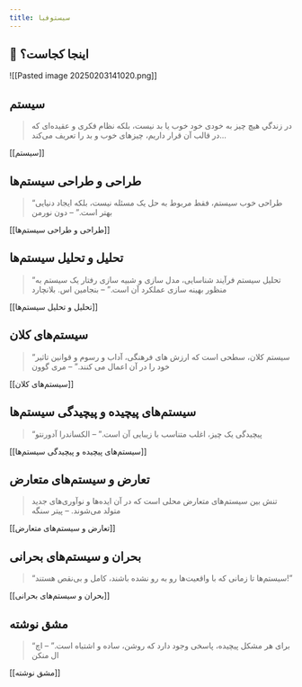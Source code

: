 ```yaml
---
title: سیستوفیا
---
```


## 📖 اینجا کجاست؟

![[Pasted image 20250203141020.png]]


## سیستم
> در زندگي هيچ چيز به خودی خود خوب يا بد نيست، بلكه نظام فكری و عقيده‌ای كه در قالب آن قرار داريم، چيزهای خوب و بد را تعريف مى‌كند…

[[سیستم]]
## طراحی و طراحی سیستم‌ها

> “طراحی خوب سیستم، فقط مربوط به حل یک مسئله نیست، بلکه ایجاد دنیایی بهتر است.” – دون نورمن

[[طراحی و طراحی سیستم‌ها]]

## تحلیل و تحلیل سیستم‌ها
> “تحلیل سیستم فرآیند شناسایی، مدل سازی و شبیه سازی رفتار یک سیستم به منظور بهینه سازی عملکرد آن است.” – بنجامین اس. بلانچارد

[[تحلیل و تحلیل سیستم‌ها]]

## سیستم‌های کلان
>  “سیستم کلان، سطحی است که ارزش های فرهنگی، آداب و رسوم و قوانین تاثیر خود را در آن اعمال می کنند.” – مری گوون

[[سیستم‌های کلان]]

## سیستم‌های پیچیده و پیچیدگی سیستم‌ها
>“پیچیدگی یک چیز، اغلب متناسب با زیبایی آن است.” – الکساندرا آدورنتو

[[سیستم‌های پیچیده و پیچیدگی سیستم‌ها]]

## تعارض و سیستم‌های متعارض
> تنش بین سیستم‌های متعارض محلی است که در آن ایده‌ها و نوآوری‌های جدید متولد می‌شوند. – پیتر سنگه

[[تعارض و سیستم‌های متعارض]]
## بحران و سیستم‌های بحرانی
> “سیستم‌ها تا زمانی که با واقعیت‌ها رو به رو نشده باشند، کامل و بی‌نقص هستند!”

[[بحران و سیستم‌های بحرانی]]
## مشق نوشته
> “برای هر مشکل پیچیده، پاسخی وجود دارد که روشن، ساده و اشتباه است.” – اچ ال منکن

[[مشق نوشته]]